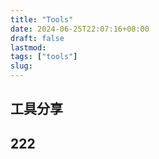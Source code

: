 ```yaml
---
title: "Tools"
date: 2024-06-25T22:07:16+08:00
draft: false
lastmod:
tags: ["tools"]
slug:
---
```



## 工具分享

## 222
